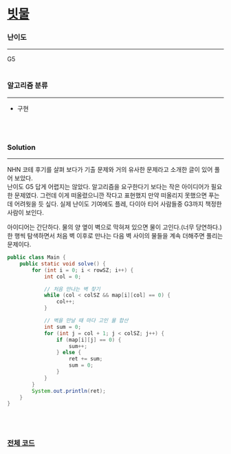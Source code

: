 # [빗물](https://www.acmicpc.net/problem/14719)

### 난이도

***
G5
<br><br>

### 알고리즘 분류

***

* 구현

<br><br>

### Solution

***

NHN 코테 후기를 살펴 보다가 기출 문제와 거의 유사한 문제라고 소개한 글이 있어 풀어 보았다.      
난이도 G5 답게 어렵지는 않았다. 알고리즘을 요구한다기 보다는 작은 아이디어가 필요한 문제였다. 그런데 이게 떠올렸으니깐 작다고 표현했지 만약 떠올리지 못했으면 푸는데 어려웟을 듯 싶다. 실제 난이도 기여에도
플레, 다이아 티어 사람들중 G3까지 책정한 사람이 보인다.

아이디어는 간단하다. 물의 양 옆이 벽으로 막혀져 있으면 물이 고인다.(너무 당연하다.)       
한 행씩 탐색하면서 처음 벽 이후로 만나는 다음 벽 사이의 물들을 계속 더해주면 풀리는 문제이다.

```java
public class Main {
    public static void solve() {
        for (int i = 0; i < rowSZ; i++) {
            int col = 0;

            // 처음 만나는 벽 찾기
            while (col < colSZ && map[i][col] == 0) {
                col++;
            }

            // 벽을 만날 때 마다 고인 물 합산
            int sum = 0;
            for (int j = col + 1; j < colSZ; j++) {
                if (map[i][j] == 0) {
                    sum++;
                } else {
                    ret += sum;
                    sum = 0;
                }
            }
        }
        System.out.println(ret);
    }
}
```

<br><br>

### [전체 코드](https://github.com/Jungmin-Seo0527/CodingTest/blob/main/src/implementation/BOJ14719_빗물.java)
